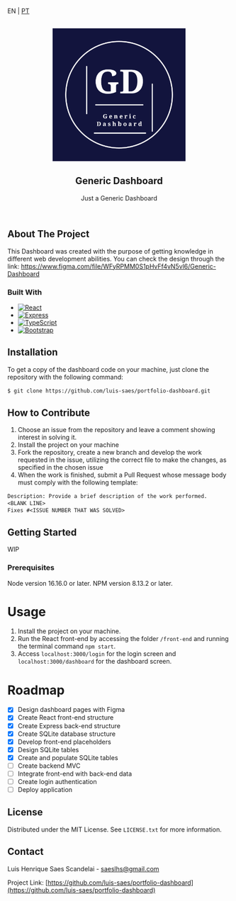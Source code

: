 <p>EN | 
  <a href="https://github.com/luis-saes/portfolio-dashboard/blob/main/README-pt-BR.md">PT</a>
</p>

<br />
<div align="center">
  <img src="images/new-logo.png" alt="Logo" width="300" height="300" />

  <h2 align="center">Generic Dashboard</h2>

  <p align="center">
    Just a Generic Dashboard
  </p>
  <br />
</div>

## About The Project

This Dashboard was created with the purpose of getting knowledge in different web development abilities. 
You can check the design through the link: https://www.figma.com/file/WFyRPMM0S1pHvFf4vN5vl6/Generic-Dashboard

### Built With

* [![React][React.js]][React-url]
* [![Express][Express.js]][Express-url]
* [![TypeScript][TypeScript]][TypeScript-url]
* [![Bootstrap][Bootstrap.com]][Bootstrap-url]

## Installation

To get a copy of the dashboard code on your machine, just clone the repository with the following command:
```sh
$ git clone https://github.com/luis-saes/portfolio-dashboard.git
```

## How to Contribute

1. Choose an issue from the repository and leave a comment showing interest in solving it.
2. Install the project on your machine
3. Fork the repository, create a new branch and develop the work requested in the issue, utilizing the correct file to make the changes, as specified in the chosen issue
4. When the work is finished, submit a Pull Request whose message body must comply with the following template:

```
Description: Provide a brief description of the work performed.
<BLANK LINE>
Fixes #<ISSUE NUMBER THAT WAS SOLVED>
```

## Getting Started

WIP

### Prerequisites

Node version 16.16.0 or later.
NPM version 8.13.2 or later.

# Usage

1. Install the project on your machine.
2. Run the React front-end by accessing the folder `/front-end` and running the terminal command `npm start`.
3. Access `localhost:3000/login` for the login screen and `localhost:3000/dashboard` for the dashboard screen.

# Roadmap

- [x] Design dashboard pages with Figma
- [x] Create React front-end structure
- [x] Create Express back-end structure
- [x] Create SQLite database structure
- [x] Develop front-end placeholders
- [x] Design SQLite tables
- [x] Create and populate SQLite tables
- [ ] Create backend MVC
- [ ] Integrate front-end with back-end data
- [ ] Create login authentication
- [ ] Deploy application

## License

Distributed under the MIT License. See `LICENSE.txt` for more information.

## Contact

Luis Henrique Saes Scandelai - saeslhs@gmail.com

Project Link: [https://github.com/luis-saes/portfolio-dashboard](https://github.com/luis-saes/portfolio-dashboard)

<!-- MARKDOWN LINKS & IMAGES -->
[license-shield]: https://img.shields.io/github/license/othneildrew/Best-README-Template.svg?style=for-the-badge
[license-url]: https://github.com/othneildrew/Best-README-Template/blob/master/LICENSE.txt
[linkedin-shield]: https://img.shields.io/badge/-LinkedIn-black.svg?style=for-the-badge&logo=linkedin&colorB=555
[linkedin-url]: https://linkedin.com/in/othneildrew
[product-screenshot]: images/screenshot.png
[React.js]: https://img.shields.io/badge/React-20232A?style=for-the-badge&logo=react&logoColor=61DAFB
[React-url]: https://reactjs.org/
[Bootstrap.com]: https://img.shields.io/badge/Bootstrap-563D7C?style=for-the-badge&logo=bootstrap&logoColor=white
[Bootstrap-url]: https://getbootstrap.com
[Express.js]: https://img.shields.io/badge/Express.js-404D59?style=for-the-badge
[Express-url]: https://expressjs.com/
[TypeScript]: https://img.shields.io/badge/TypeScript-007ACC?style=for-the-badge&logo=typescript&logoColor=white
[TypeScript-url]: https://www.typescriptlang.org/
